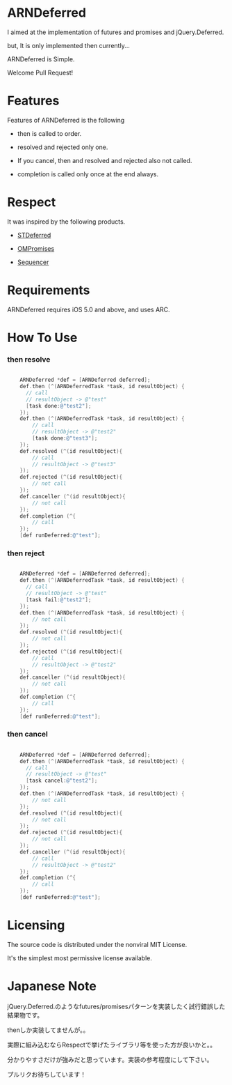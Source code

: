 ARNDeferred
============

I aimed at the implementation of futures and promises and jQuery.Deferred.

but, It is only implemented then currently...

ARNDeferred is Simple.

Welcome Pull Request!

Features
============

Features of ARNDeferred is the following

* then is called to order.

* resolved and rejected only one.

* If you cancel, then and resolved and rejected also not called.

* completion is called only once at the end always.


Respect
============

It was inspired by the following products.

* [STDeferred](https://github.com/saiten/STDeferred)

* [OMPromises](https://github.com/b52/OMPromises)

* [Sequencer](https://github.com/berzniz/Sequencer)


Requirements
============

ARNDeferred requires iOS 5.0 and above, and uses ARC.


How To Use
============

### then resolve
```objectivec

    ARNDeferred *def = [ARNDeferred deferred];
    def.then (^(ARNDeferredTask *task, id resultObject) {
      // call
      // resultObject -> @"test"
      [task done:@"test2"];
    });
    def.then (^(ARNDeferredTask *task, id resultObject) {
        // call
        // resultObject -> @"test2"
        [task done:@"test3"];
    });
    def.resolved (^(id resultObject){
        // call
        // resultObject -> @"test3"
    });
    def.rejected (^(id resultObject){
        // not call
    });
    def.canceller (^(id resultObject){
        // not call
    });
    def.completion (^{
        // call
    });
    [def runDeferred:@"test"];

```

### then reject
```objectivec

    ARNDeferred *def = [ARNDeferred deferred];
    def.then (^(ARNDeferredTask *task, id resultObject) {
      // call
      // resultObject -> @"test"
      [task fail:@"test2"];
    });
    def.then (^(ARNDeferredTask *task, id resultObject) {
        // not call
    });
    def.resolved (^(id resultObject){
        // not call
    });
    def.rejected (^(id resultObject){
        // call
        // resultObject -> @"test2"
    });
    def.canceller (^(id resultObject){
        // not call
    });
    def.completion (^{
        // call
    });
    [def runDeferred:@"test"];

```

### then cancel
```objectivec

    ARNDeferred *def = [ARNDeferred deferred];
    def.then (^(ARNDeferredTask *task, id resultObject) {
      // call
      // resultObject -> @"test"
      [task cancel:@"test2"];
    });
    def.then (^(ARNDeferredTask *task, id resultObject) {
        // not call
    });
    def.resolved (^(id resultObject){
        // not call
    });
    def.rejected (^(id resultObject){
        // not call
    });
    def.canceller (^(id resultObject){
        // call
        // resultObject -> @"test2"
    });
    def.completion (^{
        // call
    });
    [def runDeferred:@"test"];

```


Licensing
============

The source code is distributed under the nonviral MIT License.

 It's the simplest most permissive license available.


Japanese Note
============

jQuery.Deferred.のようなfutures/promisesパターンを実装したく試行錯誤した結果物です。

thenしか実装してませんが。。

実際に組み込むならRespectで挙げたライブラリ等を使った方が良いかと。。

分かりやすさだけが強みだと思っています。実装の参考程度にして下さい。

プルリクお待ちしています！
